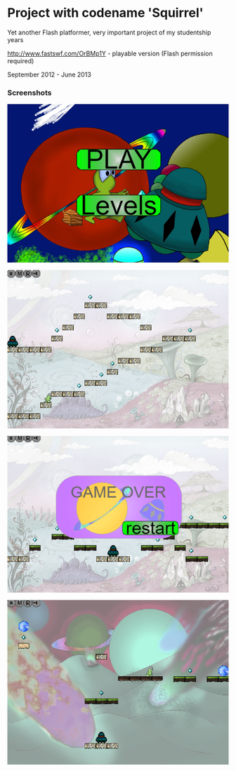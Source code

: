 # Project with codename 'Squirrel'
Yet another Flash platformer, very important project of my studentship years

http://www.fastswf.com/OrBMp1Y - playable version (Flash permission required)

September 2012 - June 2013 

### Screenshots

![Squirrel Platformer Game](/screen0.png?raw=true "Main Menu")

![Squirrel Platformer Game](/screen1.png?raw=true "Level One")

![Squirrel Platformer Game](/screen2.png?raw=true "Game Over Window")

![Squirrel Platformer Game](/screen3.png?raw=true "Middle levels")